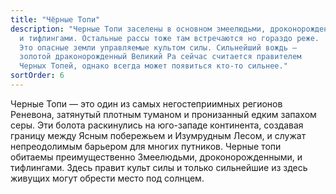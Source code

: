 ```yaml
---
title: "Чёрные Топи"
description: "Черные Топи заселены в основном змеелюдьми, дроконорожденными
  и тифлингами. Остальные рассы тоже там встречаются но гораздо реже.
  Это опасные земли управляемые культом силы. Сильнейший вождь —
  золотой драконорожденный Великий Ра сейчас считается правителем
  Черных Топей, однако всегда может появиться кто-то сильнее."
sortOrder: 6
---
```


Черные Топи — это один из самых
негостеприимных регионов
Реневона, затянутый плотным
туманом и пронизанный едким
запахом серы. Эти болота
раскинулись на юго-западе
континента, создавая границу
между Ясным побережьем и
Изумрудным Лесом, и служат
непреодолимым барьером для
многих путников. Черные топи
обитаемы преимущественно
Змеелюдьми,
дроконорожденными, и
тифлингами. Здесь правит культ
силы и только сильнейшие из
здесь живущих могут обрести
место под солнцем.